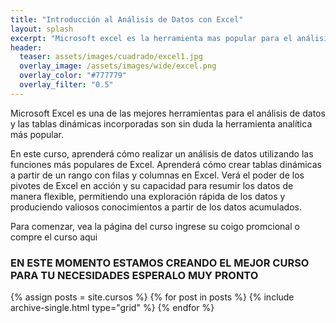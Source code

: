 ```yaml
---
title: "Introducción al Análisis de Datos con Excel"
layout: splash
excerpt: "Microsoft excel es la herramienta mas popular para el análisis de datos en el mundo empresarial " 
header:
  teaser: assets/images/cuadrado/excel1.jpg
  overlay_image: /assets/images/wide/excel.png
  overlay_color: "#777779"
  overlay_filter: "0.5"
---
```


Microsoft Excel es una de las mejores herramientas para el análisis de datos y las tablas dinámicas incorporadas son sin duda la herramienta analítica más popular.

En este curso, aprenderá cómo realizar un análisis de datos utilizando las funciones más populares de Excel. Aprenderá cómo crear tablas dinámicas a partir de un rango con filas y columnas en Excel. Verá el poder de los pivotes de Excel en acción y su capacidad para resumir los datos de manera flexible, permitiendo una exploración rápida de los datos y produciendo valiosos conocimientos a partir de los datos acumulados.

Para comenzar, vea la página del curso ingrese su coigo promcional o compre el curso aqui

### EN ESTE MOMENTO ESTAMOS CREANDO EL MEJOR CURSO PARA TU NECESIDADES ESPERALO MUY PRONTO
<div class="grid__wrapper">
  {% assign posts = site.cursos %}
  {% for post in posts %}
    {% include archive-single.html type="grid" %}
  {% endfor %}
</div>